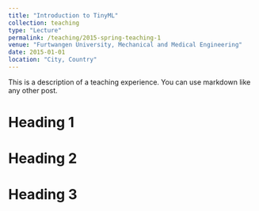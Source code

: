 ```yaml
---
title: "Introduction to TinyML"
collection: teaching
type: "Lecture"
permalink: /teaching/2015-spring-teaching-1
venue: "Furtwangen University, Mechanical and Medical Engineering"
date: 2015-01-01
location: "City, Country"
---
```


This is a description of a teaching experience. You can use markdown like any other post.

Heading 1
======

Heading 2
======

Heading 3
======
